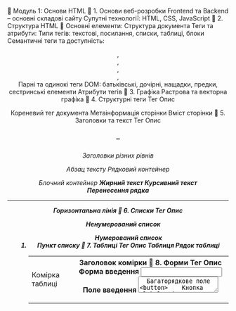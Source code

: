 📌 Модуль 1: Основи HTML
🔹 1. Основи веб-розробки
Frontend та Backend – основні складові сайту
Супутні технології: HTML, CSS, JavaScript
🔹 2. Структура HTML
📌 Основні елементи:
Структура документа
Теги та атрибути:
Типи тегів: текстові, посилання, списки, таблиці, блоки
Семантичні теги та доступність: <header>, <main>, <footer>, <nav>, <aside>
Парні та одинокі теги
DOM: батьківські, дочірні, нащадки, предки, сестринські елементи
Атрибути тегів
🔹 3. Графіка
Растрова та векторна графіка
🔹 4. Структурні теги
Тег Опис

<html>	Кореневий тег документа
<head>	Метаінформація сторінки
<body>	Вміст сторінки
🔹 5. Заголовки та текст
Тег	Опис
<h1> – <h6>	Заголовки різних рівнів
<p>	Абзац тексту
<span>	Рядковий контейнер
<div>	Блочний контейнер
<strong>	Жирний текст
<em>	Курсивний текст
<br>	Перенесення рядка
<hr>	Горизонтальна лінія
🔹 6. Списки
Тег	Опис
<ul>	Ненумерований список
<ol>	Нумерований список
<li>	Пункт списку
🔹 7. Таблиці
Тег	Опис
<table>	Таблиця
<tr>	Рядок таблиці
<td>	Комірка таблиці
<th>	Заголовок комірки
🔹 8. Форми
Тег	Опис
<form>	Форма введення
<input>	Поле введення
<textarea>	Багаторядкове поле
<button>	Кнопка
<label>	Мітка для введення
<select>	Випадаючий список
<option>	Варіант у списку
🔹 9. Посилання та зображення
Тег	Опис
<a>	Гіперпосилання
<img>	Зображення
🔹 10. Семантичні теги
Тег	Опис
<header>	Заголовок секції
<nav>	Навігаційне меню
<section>	Розділ сторінки
<article>	Незалежний блок контенту
<aside>	Додаткова інформація
<footer>	Нижній колонтитул
🔹 11. Скрипти та стилі
Тег	Опис
<script>	JavaScript-код
<link>	Підключення стилів
<style>	CSS-стилі
🔹 Додаткові ресурси 📚
🖼 Remove.bg – сервіс для видалення фону із зображень
🛠 iLoveIMG – інструменти для обробки зображень
✅ W3C Validator – перевірка HTML-коду на помилки
📖 MDN HTML Docs – офіційна документація HTML
